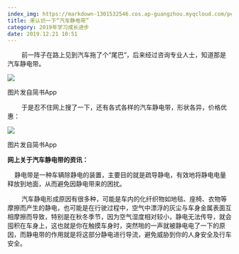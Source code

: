 ```yaml
---
index_img: https://markdown-1301532546.cos.ap-guangzhou.myqcloud.com/peipei_blog/20210921145808.jpeg
title: 来认识一下“汽车静电带”
category: 2019年学习成长进步
date: 2019.12.21 10:51
---
```


        前一阵子在路上见到汽车拖了个“尾巴”，后来经过咨询专业人士，知道那是汽车静电带。

![](https://markdown-1301532546.cos.ap-guangzhou.myqcloud.com/peipei_blog/20210921145808.jpeg)  

图片发自简书App

        于是忍不住网上搜了一下，还有各式各样的汽车静电带，形状各异，价格优惠：

![](https://markdown-1301532546.cos.ap-guangzhou.myqcloud.com/peipei_blog/20210921145814.jpeg)  

图片发自简书App

**网上关于汽车静电带的资讯：**  

    静电带是一种车辆除静电的装置，主要目的就是疏导静电，有效地将静电电量释放到地面，从而避免因静电带来的困扰。

        汽车静电形成原因有很多种，可能是车内的化纤织物如地毯、座椅、衣物等摩擦而产生的静电，也可能是在行驶过程中，空气中漂浮的灰尘与车身金属表面互相摩擦而导致，特别是在秋冬季节，因为空气湿度相对较小，静电无法传导，就会囤积在车身上，这也就是你在触摸车身时，突然啪的一声就被静电电了一下的原因，而静电带的作用就是将这部分静电进行导流，避免威胁到你的人身安全及行车安全。